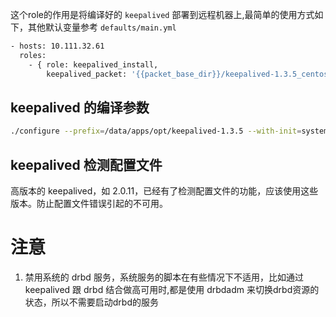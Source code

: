 
这个role的作用是将编译好的 `keepalived` 部署到远程机器上,最简单的使用方式如下，其他默认变量参考 `defaults/main.yml`


```bash
- hosts: 10.111.32.61
  roles:
    - { role: keepalived_install,
        keepalived_packet: '{{packet_base_dir}}/keepalived-1.3.5_centos7_bin.tgz' }
```


## keepalived 的编译参数
```bash
./configure --prefix=/data/apps/opt/keepalived-1.3.5 --with-init=systemd

```

## keepalived 检测配置文件
高版本的 keepalived，如 2.0.11，已经有了检测配置文件的功能，应该使用这些版本。防止配置文件错误引起的不可用。

# 注意
1. 禁用系统的 drbd 服务，系统服务的脚本在有些情况下不适用，比如通过 keepalived 跟 drbd 结合做高可用时,都是使用 drbdadm 来切换drbd资源的状态，所以不需要启动drbd的服务
